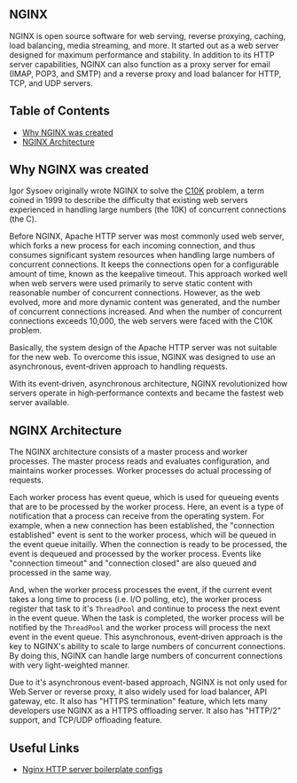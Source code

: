 ## NGINX

NGINX is open source software for web serving, reverse proxying, caching, load balancing, media streaming, and more.
It started out as a web server designed for maximum performance and stability.
In addition to its HTTP server capabilities, NGINX can also function as a proxy server for email (IMAP, POP3, and SMTP) and a reverse proxy and load balancer for HTTP, TCP, and UDP servers.

## Table of Contents

- [Why NGINX was created](#why-nginx-was-created)
- [NGINX Architecture](#nginx-architecture)

## Why NGINX was created

Igor Sysoev originally wrote NGINX to solve the [C10K](https://en.wikipedia.org/wiki/C10k_problem) problem, a term coined in 1999 to describe the difficulty that existing web servers experienced in handling large numbers (the 10K) of concurrent connections (the C).

Before NGINX, Apache HTTP server was most commonly used web server, which forks a new process for each incoming connection, and thus consumes significant system resources when handling large numbers of concurrent connections.
It keeps the connections open for a configurable amount of time, known as the keepalive timeout.
This approach worked well when web servers were used primarily to serve static content with reasonable number of concurrent connections.
However, as the web evolved, more and more dynamic content was generated, and the number of concurrent connections increased.
And when the number of concurrent connections exceeds 10,000, the web servers were faced with the C10K problem.

Basically, the system design of the Apache HTTP server was not suitable for the new web.
To overcome this issue, NGINX was designed to use an asynchronous, event‑driven approach to handling requests.

With its event‑driven, asynchronous architecture, NGINX revolutionized how servers operate in high‑performance contexts and became the fastest web server available.

## NGINX Architecture

The NGINX architecture consists of a master process and worker processes.
The master process reads and evaluates configuration, and maintains worker processes.
Worker processes do actual processing of requests.

Each worker process has event queue, which is used for queueing events that are to be processed by the worker process.
Here, an event is a type of notification that a process can receive from the operating system.
For example, when a new connection has been established, the "connection established" event is sent to the worker process, which will be queued in the event queue initailly.
When the connection is ready to be processed, the event is dequeued and processed by the worker process.
Events like "connection timeout" and "connection closed" are also queued and processed in the same way.

And, when the worker process processes the event, if the current event takes a long time to process (i.e. I/O polling, etc), the worker process register that task to it's `ThreadPool` and continue to process the next event in the event queue.
When the task is completed, the worker process will be notified by the `ThreadPool` and the worker process will process the next event in the event queue.
This asynchronous, event‑driven approach is the key to NGINX's ability to scale to large numbers of concurrent connections.
By doing this, NGINX can handle large numbers of concurrent connections with very light-weighted manner.

Due to it's asynchronous event-based approach, NGINX is not only used for Web Server or reverse proxy, it also widely used for load balancer, API gateway, etc.
It also has "HTTPS termination" feature, which lets many developers use NGINX as a HTTPS offloading server.
It also has "HTTP/2" support, and TCP/UDP offloading feature.

## Useful Links

- [Nginx HTTP server boilerplate configs](https://github.com/h5bp/server-configs-nginx)
